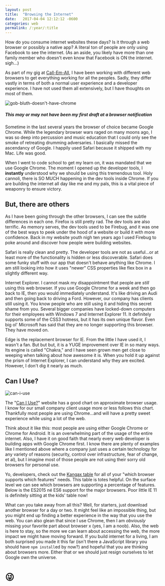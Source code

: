 ```yaml
---
layout: post
title:  "Browsing the Internet"
date:   2017-04-04 12:12:12 -0600
categories: web
permalink: /:year/:title
---
```


How do you consume internet websites these days? Is it through a web browser or possibly a native app? A literal ton of people are only using Facebook to see the internet. (As an aside, you likely have more than one family member who doesn't even know that Facebook is ON the internet. sigh…)

As part of my gig at [Call-Em-All](https://www.call-em-all.com), I have been working with different web browsers to get everything working for all the peoples. Sadly, they differ vastly in terms of both a normal user experience and a developer experience. I have not used them all extensively, but I have thoughts on most of them.

![gob-bluth-doesn't-have-chrome](http://res.cloudinary.com/drumsensei/image/upload/v1516596155/dont-have-chrome_zssmeg.png)

##### This may or may not have been my first draft at a browser notification

Sometime in the last several years the browser of choice became Google Chrome. While the legendary browser wars raged on many moons ago, I was so deep into percussion and music education that I could only see the smoke of retreating drumming adversaries. I basically missed the ascendancy of Google. I happily used Safari because it shipped with my Mac. Life was good.

When I went to code school to get my learn on, it was mandated that we use Google Chrome. The moment I opened up the developer tools, I **instantly** understood why we should be using this tremendous tool. Holy cannoli, there is SO MUCH happening in the dev tools inside Chrome. If you are building the internet all day like me and my pals, this is a vital piece of weaponry to ensure victory.

## But, there are others

As I have been going through the other browsers, I can see the subtle differences in each one. Firefox is still pretty rad. The dev tools are also terrific. As memory serves, the dev tools used to be Firebug, and it was one of the best ways to peek under the hood of a website or build it with more confidence. Back in my website youth nigh ten years ago I used Firebug to poke around and discover how people were building websites.

Safari is really clean and pretty. The developer tools are not as useful…or at least more of the functionality is hidden or less discoverable. Safari does some funky stuff with our app that doesn't behave anything like Chrome. I am still looking into how it uses "newer" CSS properties like flex box in a slightly different way.

Internet Explorer. I cannot mask my disappointment that people are _still_ using this web browser. If you use Google Chrome for a week and then go back to IE, then you would immediately understand. It's like driving an Audi and then going back to driving a Ford. However, our company has clients still using it. You know people who are still using it and hiding this secret shame from you. Several bigger companies have locked-down computers for their employees with Windows 7 and Internet Explorer 11. It definitely supports some of the CSS3 hotness, but it has its own unique flavor. Even big ol' Microsoft has said that they are no longer supporting this browser. They have moved on.

Edge is the replacement browser for IE. From the little I have used it, I wasn't a fan. But but but, it is a YUGE improvement over IE in so many ways. Its engine is called "Chakra," and I have seen grown men get close to weeping when talking about how awesome it is. When you hold it up against the prism of Internet Explorer, I can understand why they are excited. However, I don't dig it nearly as much.

## Can I Use?

![can-i-use](http://res.cloudinary.com/drumsensei/image/upload/v1516596488/can-i-use_cuhjpc.jpg)

The "[Can I Use?](http://caniuse.com/usage_table.php)" website has a good chart on approximate browser usage. I know for our small company client usage more or less follows this chart. Thankfully most people are using Chrome…and will have a pretty sweet experience while using a lot of the web.

Think about it like this: most people are using either Google Chrome or Chrome for Android. It is an overwhelming part of the usage of the entire internet. Also, I have it on good faith that nearly every web developer is building apps with Google Chrome first. I know there are plenty of examples like I mentioned above where a company just uses a certain technology for any variety of reasons (security, control over infrastructure, fear of change, et al), but I imagine most of those people are not using their sorry old browsers for personal use.

Yo, developers, check out the [Kangax table](https://kangax.github.io/compat-table/es6/) for all of your "which browser supports which features" needs. This table is totes helpful. On the surface level we can see which browsers are supporting a percentage of features. Below is the ES2015 né ES6 support for the major browsers. Poor little IE 11 is definitely sitting at the kids' table now!

What can you take away from all this? Well, for starters, just download another browser for a day or two. It might feel like an impossible thing, but you might end up finding a better experience in the way that you use the web. You can also glean that since I use Chrome, then I am _obviously_ missing your favorite part about browser x (yes, I am a noob). Also, the web is here to stay, so the more we can learn about accessing the web, the more impact we might have moving forward. If you build internet for a living, I am both surprised you made it this far (isn't there a JavaScript library you should have `npm install`ed by now?) and hopeful that you are thinking about browsers more. Either that or we should just resign ourselves to let Google own the universe.

# 😜
